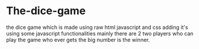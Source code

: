 # The-dice-game

the dice game which is made using raw 
html javascript and css adding it's using some javascript functionalities 
mainly there are 2 two players who can play the game who ever gets the big number is the 
winner.
